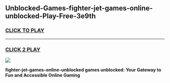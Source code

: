 
## Unblocked-Games-fighter-jet-games-online-unblocked-Play-Free-3e9th
<h3>
<a href="https://premium76.site?title=fighter-jet-games-online-unblocked&ref=23A">CLICK TO PLAY</a></h3>
<hr>

<h3>
<a href="https://premium76.site?title=fighter-jet-games-online-unblocked&ref=23A">CLICK 2 PLAY</a>
  
</h3>

<a href="https://premium76.site?title=fighter-jet-games-online-unblocked&ref=23A"><img src="https://clearcache.store/games.png"></a>


**fighter-jet-games-online-unblocked games unblocked: Your Gateway to Fun and Accessible Online Gaming**
